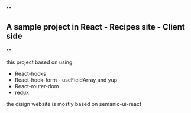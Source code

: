 **

## A sample project in React - Recipes site - Client side

**


this project based on using:

 - React-hooks
 - React-hook-form  - useFieldArray and yup
 - React-router-dom
 - redux

the disign website is mostly based on semanic-ui-react
